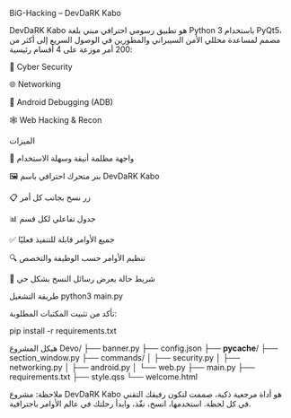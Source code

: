 BiG-Hacking – DevDaRK Kabo

DevDaRK Kabo هو تطبيق رسومي احترافي مبني بلغة Python 3 باستخدام PyQt5، مصمم لمساعدة محللي الأمن السيبراني والمطورين في الوصول السريع إلى أكثر من 200 أمر موزعة على 4 أقسام رئيسية:

🔐 Cyber Security

🌐 Networking

📱 Android Debugging (ADB)

🕸️ Web Hacking & Recon

الميزات

🎨 واجهة مظلمة أنيقة وسهلة الاستخدام

🖼️ بنر متحرك احترافي باسم DevDaRK Kabo

📋 زر نسخ بجانب كل أمر

📊 جدول تفاعلي لكل قسم

✅ جميع الأوامر قابلة للتنفيذ فعليًا

🔍 تنظيم الأوامر حسب الوظيفة والتخصص

💬 شريط حالة يعرض رسائل النسخ بشكل حي

طريقة التشغيل
python3 main.py


تأكد من تثبيت المكتبات المطلوبة:

pip install -r requirements.txt

هيكل المشروع
Devo/
├── banner.py
├── config.json
├── __pycache__/
├── section_window.py
├── commands/
│   ├── security.py
│   ├── networking.py
│   ├── android.py
│   └── web.py
├── main.py
├── requirements.txt
├── style.qss
└── welcome.html


ملاحظة: مشروع DevDaRK Kabo هو أداة مرجعية ذكية، صممت لتكون رفيقك التقني في كل لحظة. استخدمها، انسخ، نفّذ، وابدأ رحلتك في عالم الأوامر باحترافية.
